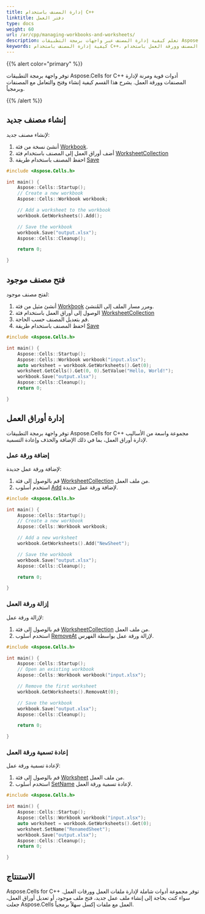 ```yaml
---
title: إدارة المصنف باستخدام C++
linktitle: دفتر العمل
type: docs
weight: 60
url: /ar/cpp/managing-workbooks-and-worksheets/
description: تعلم كيفية إدارة المصنف عبر واجهات برمجة التطبيقات Aspose.Cells for C++.
keywords: كيفية إدارة المصنف باستخدام C++، إدارة المصنف وورقة العمل باستخدام C++، تشغيل المصنف وورقة العمل في C++.
---
```


{{% alert color="primary" %}}

توفر واجهة برمجة التطبيقات Aspose.Cells for C++ أدوات قوية ومرنة لإدارة المصنفات وورقة العمل. يشرح هذا القسم كيفية إنشاء وفتح والتعامل مع المصنفات وبرمجياً.

{{% /alert %}}

## **إنشاء مصنف جديد**
 لإنشاء مصنف جديد:

1. أنشئ نسخة من فئة [Workbook](https://reference.aspose.com/cells/cpp/aspose.cells/workbook/).
2. أضف أوراق العمل إلى المصنف باستخدام فئة [WorksheetCollection](https://reference.aspose.com/cells/cpp/aspose.cells/worksheetcollection/)
3. احفظ المصنف باستخدام طريقة [Save](https://reference.aspose.com/cells/cpp/aspose.cells/workbook/save/)

```cpp
#include <Aspose.Cells.h>

int main() {
    Aspose::Cells::Startup();
    // Create a new workbook
    Aspose::Cells::Workbook workbook;

    // Add a worksheet to the workbook
    workbook.GetWorksheets().Add();

    // Save the workbook
    workbook.Save("output.xlsx");
    Aspose::Cells::Cleanup();

    return 0;

}
```

## **فتح مصنف موجود**
لفتح مصنف موجود:

1. أنشئ مثيل من فئة [Workbook](https://reference.aspose.com/cells/cpp/aspose.cells/workbook/) ومرر مسار الملف إلى المُنشئ.
2. الوصول إلى أوراق العمل باستخدام فئة [WorksheetCollection](https://reference.aspose.com/cells/cpp/aspose.cells/worksheetcollection/)
3. قم بتعديل المصنف حسب الحاجة.
4. احفظ المصنف باستخدام طريقة [Save](https://reference.aspose.com/cells/cpp/aspose.cells/workbook/save/)

```cpp
#include <Aspose.Cells.h>

int main() {
    Aspose::Cells::Startup();
    Aspose::Cells::Workbook workbook("input.xlsx");
    auto worksheet = workbook.GetWorksheets().Get(0);
    worksheet.GetCells().Get(0, 0).SetValue("Hello, World!");
    workbook.Save("output.xlsx");
    Aspose::Cells::Cleanup();
    return 0;

}
```

## **إدارة أوراق العمل**
توفر واجهة برمجة التطبيقات Aspose.Cells for C++ مجموعة واسعة من الأساليب لإدارة أوراق العمل، بما في ذلك الإضافة والحذف وإعادة التسمية.

### **إضافة ورقة عمل**
لإضافة ورقة عمل جديدة:

1. قم بالوصول إلى فئة [WorksheetCollection](https://reference.aspose.com/cells/cpp/aspose.cells/worksheetcollection/) من ملف العمل.
2. استخدم أسلوب [Add](https://reference.aspose.com/cells/cpp/aspose.cells/worksheetcollection/add/) لإضافة ورقة عمل جديدة.

```cpp
#include <Aspose.Cells.h>

int main() {
    Aspose::Cells::Startup();
    // Create a new workbook
    Aspose::Cells::Workbook workbook;

    // Add a new worksheet
    workbook.GetWorksheets().Add("NewSheet");

    // Save the workbook
    workbook.Save("output.xlsx");
    Aspose::Cells::Cleanup();

    return 0;

}
```

### **إزالة ورقة العمل**
لإزالة ورقة عمل:

1. قم بالوصول إلى فئة [WorksheetCollection](https://reference.aspose.com/cells/cpp/aspose.cells/worksheetcollection/) من ملف العمل.
2. استخدم أسلوب [RemoveAt](https://reference.aspose.com/cells/cpp/aspose.cells/worksheetcollection/removeat/) لإزالة ورقة عمل بواسطة الفهرس.

```cpp
#include <Aspose.Cells.h>

int main() {
    Aspose::Cells::Startup();
    // Open an existing workbook
    Aspose::Cells::Workbook workbook("input.xlsx");

    // Remove the first worksheet
    workbook.GetWorksheets().RemoveAt(0);

    // Save the workbook
    workbook.Save("output.xlsx");
    Aspose::Cells::Cleanup();

    return 0;

}
```

### **إعادة تسمية ورقة العمل**
لإعادة تسمية ورقة عمل:

1. قم بالوصول إلى فئة [Worksheet](https://reference.aspose.com/cells/cpp/aspose.cells/worksheet/) من ملف العمل.
2. استخدم أسلوب [SetName](https://reference.aspose.com/cells/cpp/aspose.cells/worksheet/setname/) لإعادة تسمية ورقة العمل.

```cpp
#include <Aspose.Cells.h>

int main() {
    Aspose::Cells::Startup();
    Aspose::Cells::Workbook workbook("input.xlsx");
    auto worksheet = workbook.GetWorksheets().Get(0);
    worksheet.SetName("RenamedSheet");
    workbook.Save("output.xlsx");
    Aspose::Cells::Cleanup();
    return 0;

}
```

## **الاستنتاج**
Aspose.Cells for C++ توفر مجموعة أدوات شاملة لإدارة ملفات العمل وورقات العمل. سواء كنت بحاجة إلى إنشاء ملف عمل جديد، فتح ملف موجود، أو تعديل أوراق العمل، جعلت Aspose.Cells العمل مع ملفات إكسل سهلاً برمجياً.
